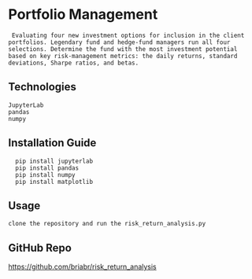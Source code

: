 # Portfolio Management
```
 Evaluating four new investment options for inclusion in the client portfolios. Legendary fund and hedge-fund managers run all four selections. Determine the fund with the most investment potential based on key risk-management metrics: the daily returns, standard deviations, Sharpe ratios, and betas.

```
## Technologies
```
JupyterLab 
pandas
numpy 
```

## Installation Guide
```
  pip install jupyterlab
  pip install pandas
  pip install numpy
  pip install matplotlib
  ```

## Usage

```
clone the repository and run the risk_return_analysis.py
```

## GitHub Repo
https://github.com/briabr/risk_return_analysis

